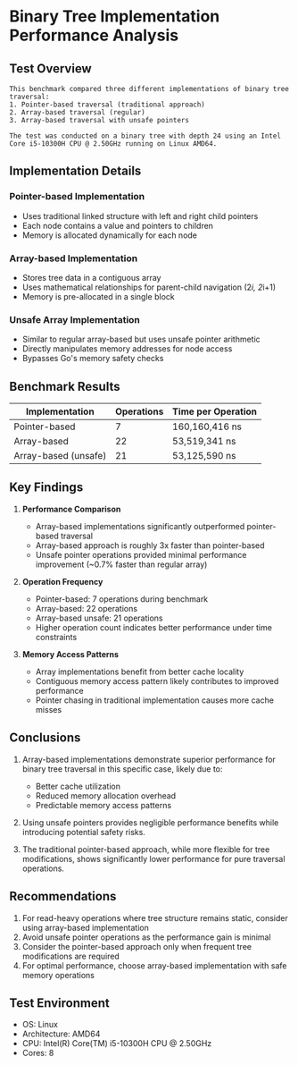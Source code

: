 # Binary Tree Implementation Performance Analysis

## Test Overview

    This benchmark compared three different implementations of binary tree traversal:
    1. Pointer-based traversal (traditional approach)
    2. Array-based traversal (regular)
    3. Array-based traversal with unsafe pointers

    The test was conducted on a binary tree with depth 24 using an Intel Core i5-10300H CPU @ 2.50GHz running on Linux AMD64.

## Implementation Details

### Pointer-based Implementation

- Uses traditional linked structure with left and right child pointers
- Each node contains a value and pointers to children
- Memory is allocated dynamically for each node

### Array-based Implementation

- Stores tree data in a contiguous array
- Uses mathematical relationships for parent-child navigation (2*i, 2*i+1)
- Memory is pre-allocated in a single block

### Unsafe Array Implementation

- Similar to regular array-based but uses unsafe pointer arithmetic
- Directly manipulates memory addresses for node access
- Bypasses Go's memory safety checks

## Benchmark Results

| Implementation           | Operations | Time per Operation |
|-------------------------|------------|-------------------|
| Pointer-based           | 7          | 160,160,416 ns   |
| Array-based             | 22         | 53,519,341 ns    |
| Array-based (unsafe)    | 21         | 53,125,590 ns    |

## Key Findings

1. **Performance Comparison**
   - Array-based implementations significantly outperformed pointer-based traversal
   - Array-based approach is roughly 3x faster than pointer-based
   - Unsafe pointer operations provided minimal performance improvement (~0.7% faster than regular array)

2. **Operation Frequency**
   - Pointer-based: 7 operations during benchmark
   - Array-based: 22 operations
   - Array-based unsafe: 21 operations
   - Higher operation count indicates better performance under time constraints

3. **Memory Access Patterns**
   - Array implementations benefit from better cache locality
   - Contiguous memory access pattern likely contributes to improved performance
   - Pointer chasing in traditional implementation causes more cache misses

## Conclusions

1. Array-based implementations demonstrate superior performance for binary tree traversal in this specific case, likely due to:
   - Better cache utilization
   - Reduced memory allocation overhead
   - Predictable memory access patterns

2. Using unsafe pointers provides negligible performance benefits while introducing potential safety risks.

3. The traditional pointer-based approach, while more flexible for tree modifications, shows significantly lower performance for pure traversal operations.

## Recommendations

1. For read-heavy operations where tree structure remains static, consider using array-based implementation
2. Avoid unsafe pointer operations as the performance gain is minimal
3. Consider the pointer-based approach only when frequent tree modifications are required
4. For optimal performance, choose array-based implementation with safe memory operations

## Test Environment

- OS: Linux
- Architecture: AMD64
- CPU: Intel(R) Core(TM) i5-10300H CPU @ 2.50GHz
- Cores: 8